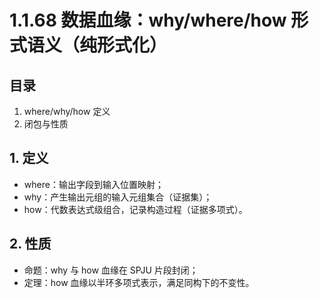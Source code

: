 # 1.1.68 数据血缘：why/where/how 形式语义（纯形式化）

## 目录

1. where/why/how 定义
2. 闭包与性质

## 1. 定义

- where：输出字段到输入位置映射；
- why：产生输出元组的输入元组集合（证据集）；
- how：代数表达式级组合，记录构造过程（证据多项式）。

## 2. 性质

- 命题：why 与 how 血缘在 SPJU 片段封闭；
- 定理：how 血缘以半环多项式表示，满足同构下的不变性。
